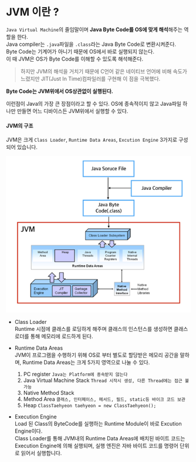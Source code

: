 # JVM 이란 ?
`Java Virtual Machine`의 줄임말이며 **Java Byte Code를 OS에 맞게 해석**해주는 역할을 한다.  
Java compiler는 `.java`파일을 `.class`라는 Java Byte Code로 변환시켜준다.  
Byte Code는 기계어가 아니기 때문에 OS에서 바로 실행되지 않는다.  
이 때 JVM은 OS가 Byte Code를 이해할 수 있도록 해석해준다.  

> 하지만 JVM의 해석을 거치기 때문에 C언어 같은 네이티브 언어에 비해 속도가 느렸지만 JIT(Just In Time)컴파일러를 구현해 이 점을 극복했다.

**Byte Code는 JVM위에서 OS상관없이 실행된다.**  

이런점이 Java의 가장 큰 장점이라고 할 수 있다.
OS에 종속적이지 않고 Java파일 하나만 만들면 어느 디바이스든 JVM위에서 실행할 수 있다.

#### JVM의 구조
JVM은 크게 `Class Loader`, `Runtime Data Areas`, `Excution Engine` 3가지로 구성되어 있습니다.

![JVM의구조](../img/jvm.png)

* Class Loader  
Runtime 시점에 클래스를 로딩하게 해주며 클래스의 인스턴스를 생성하면 클래스 로더를 통해 메모리에 로드하게 된다.

* Runtime Data Areas  
JVM이 프로그램을 수행하기 위해 OS로 부터 별도로 할당받은 메모리 공간을 말하며,
Runtime Data Areas는 크게 5가지 영역으로 나눌 수 있다.
    1. PC register `Java는 Platform에 종속받지 않는다`
    2. Java Virtual Machine Stack `Thread 시작시 생성, 다른 Thread에는 접근 불가능`
    3. Native Method Stack
    4. Method Area `클래스, 인터페이스, 메서드, 필드, static등 바이크 코드 보관`
    5. Heap `ClassTaehyeon taehyeon = new ClassTaehyeon();`

* Execution Engine  
Load 된 Class의 ByteCode를 실행하는 Runtime Module이 바로 Excution Engine이다.   
Class Loader를 통해 JVM내의 Runtime Data Areas에 배치된 바이트 코드는 Execution Engine에 의해 실행되며, 실행 엔진은 자바 바이트 코드를 명령어 단위로 읽어서 실행합니다.

